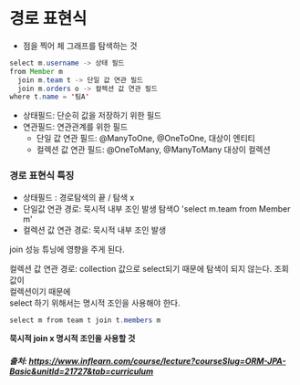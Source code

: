 # 경로 표현식

- 점을 찍어 체 그래프를 탐색하는 것

```java
select m.username -> 상태 필드
from Member m
  join m.team t -> 단일 값 연관 필드
  join m.orders o -> 컬렉션 값 연관 필드
where t.name = '팀A'

```

- 상태필드: 단순히 값을 저장하기 위한 필드
- 연관필드: 연관관계를 위한 필드
    -  단일 값 연관 필드: @ManyToOne, @OneToOne, 대상이 엔티티
    -  컬렉션 값 연관 필드: @OneToMany, @ManyToMany 대상이 컬렉션


### 경로 표현식 특징
- 상태필드 : 경로탐색의 끝 / 탐색 x
- 단일값 연관 경로: 묵시적 내부 조인 발생 탐색O 'select m.team from Member m'
- 컬렉션 값 연관 경로: 묵시적 내부 조인 발생 

join 성능 튜닝에 영향을 주게 된다.

컬렉션 값 연관 경로: collection 값으로 select되기 때문에 탐색이 되지 않는다. 조회 값이     
컬렉션이기 때문에    
select 하기 위해서는 명시적 조인을 사용해야 한다.
```java
select m from team t join t.members m
```

**묵시적 join x 명시적 조인을 사용할 것**



##### 출처: https://www.inflearn.com/course/lecture?courseSlug=ORM-JPA-Basic&unitId=21727&tab=curriculum
